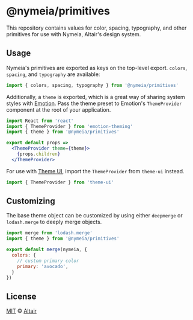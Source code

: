 # @nymeia/primitives

This repository contains values for color, spacing, typography, and other primitives for use with Nymeia, Altair's design system.

## Usage

Nymeia's primitives are exported as keys on the top-level export. `colors`, `spacing`, and `typography` are available:

```js
import { colors, spacing, typography } from '@nymeia/primitives'
```

Additionally, a `theme` is exported, which is a great way of sharing system styles with [Emotion][]. Pass the theme preset to Emotion's `ThemeProvider` component at the root of your application.

```jsx
import React from 'react'
import { ThemeProvider } from 'emotion-theming'
import { theme } from '@nymeia/primitives'

export default props =>
  <ThemeProvider theme={theme}>
    {props.children}
  </ThemeProvider>
```

For use with [Theme UI][], import the `ThemeProvider` from `theme-ui` instead.

```jsx
import { ThemeProvider } from 'theme-ui'
```

## Customizing

The base theme object can be customized by using either `deepmerge` or `lodash.merge` to deeply merge objects.

```js
import merge from 'lodash.merge'
import { theme } from '@nymeia/primitives'

export default merge(nymeia, {
  colors: {
    // custom primary color
    primary: 'avocado',
  }
})
```

## License

[MIT](./LICENSE.md) &copy; [Altair](https://altair.tv/)

[emotion]: https://emotion.sh
[theme ui]: https://theme-ui.com
